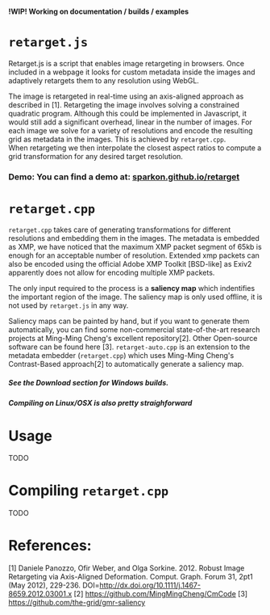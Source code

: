 #### !WIP! Working on documentation / builds / examples

# `retarget.js` 
Retarget.js is a script that enables image retargeting in browsers. Once included in a webpage it looks for custom metadata inside the images and adaptively retargets them to any resolution using WebGL.

The image is retargeted in real-time using an axis-aligned approach as described in [1]. Retargeting the image involves solving a constrained quadratic program. Although this could be implemented in Javascript, it would still add a significant overhead, linear in the number of images. For each image we solve for a variety of resolutions and encode the resulting grid as metadata in the images. This is achieved by `retarget.cpp`.  
When retargeting we then interpolate the closest aspect ratios to compute a grid transformation for any desired target resolution.

### Demo: You can find a demo at: [sparkon.github.io/retarget](https://sparkon.github.io/retarget/)

# `retarget.cpp`
`retarget.cpp` takes care of generating transformations for different resolutions and embedding them in the images. The metadata is embedded as XMP, we have noticed that the maximum XMP packet segment of 65kb is enough for an acceptable number of resolution. Extended xmp packets can also be encoded using the official Adobe XMP Toolkit [BSD-like] as Exiv2 apparently does not allow for encoding multiple XMP packets. 

The only input required to the process is a __saliency map__ which indentifies the important region of the image. The saliency map is only used offline, it is not used by `retarget.js` in any way.

Saliency maps can be painted by hand, but if you want to generate them automatically, you can find some non-commercial state-of-the-art research projects at Ming-Ming Cheng's excellent repository[2]. Other Open-source software can be found here [3]. 
`retarget-auto.cpp` is an extension to the metadata embedder (`retarget.cpp`) which uses Ming-Ming Cheng's Contrast-Based approach[2] to automatically generate a saliency map. 

##### See the Download section for Windows builds.
##### Compiling on Linux/OSX is also pretty straighforward   


# Usage
TODO

# Compiling `retarget.cpp` 
TODO

# References:
[1] Daniele Panozzo, Ofir Weber, and Olga Sorkine. 2012. Robust Image Retargeting via Axis-Aligned Deformation. Comput. Graph. Forum 31, 2pt1 (May 2012), 229-236. DOI=http://dx.doi.org/10.1111/j.1467-8659.2012.03001.x
[2] https://github.com/MingMingCheng/CmCode
[3] https://github.com/the-grid/gmr-saliency
